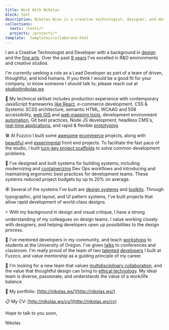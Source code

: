 ```yaml
---
title: Work With Nikolas
block: text
description: Nikolas Wise is a creative technologist, designer, and developer in Portland who specializes in design critique, systems thinking, and the interaction between classical techniques and contemporary technology.
collections:
  texts: /texts/*
  projects: /projects/*
template: _templates/collaborate.html
---
```



I am a Creative Technologist and Developer with a background in [design](http://nikolas.ws/texts/how-to-design-while-developing/) and the [fine arts](http://department.press/). Over the past [9 years](http://nikolas.ws/cv) I've excelled in R&D environments and creative studios.

I'm currently seeking a role as a Lead Developer as part of a team of driven, thoughtful, and kind humans. If you think I would be a good fit for your company, or know someone I should talk to, please reach out at <a href="mailto:studio@nikolas.ws">studio@nikolas.ws</a>

🔮 My technical skillset includes production experience with contemporary JavaScript frameworks [like React](https://svelte.technology/), e-commerce development, CSS & Systemic SCSS architecture, semantic HTML, WCAAG and 508 accessibility, [web GIS](https://developers.arcgis.com/) and [web mapping tools](https://esri.github.io/esri-leaflet/), development environment [automation](http://paulcpederson.com/articles/npm-run/), Git best practices, Node JS development, headless CMS's, [real-time applications](http://joseki.party/), and rapid & flexible [prototyping](https://fuzzco-pica.glitch.me/index.html).

🛠️ At Fuzzco I built some [awesome](https://eastfork.com/) [ecommerce](https://hanselfrombasel.com/) projects, along with [beautiful](https://evidation.com/) and [experimental](https://tobacapital.wpengine.com/) front end projects. To facilitate the fast pace of the studio, I built [turn-key project scaffolds](https://github.com/fuzzco/nanobox-wordpress) to solve common development problems. 

🚚 I've designed and built systems for building systems, including modernizing and [containerizing](https://nanobox.io/) Dev Ops workflows and introducing and maintaining ergonomic best practices for development teams. These systems reduced project budgets by up to 20% on average.

🏵 Several of the systems I've built are [design systems](http://esri.github.io/calcite-web/) and [toolkits](https://github.com/nikolaswise?utf8=%E2%9C%93&tab=repositories&q=modular&type=&language=). Through typographic, grid layout, and UI pattern systems, I've built projects that allow rapid development of world-class designs.

⚡ With my background in design and visual critique, I have a strong understanding of my colleagues on design teams. I value working closely with designers, and helping developers open up possibilities to the design process.

💪 I've mentored developers in my community, and teach [workshops](http://j608.nikolas.ws/#1) to students at the University of Oregon. I've given [talks](https://vimeo.com/291928620) to conferences and classroom. I'm really proud of the team of two [talented](http://www.daringhue.com/) [developers](http://ebanach.com/) I built at Fuzzco, and value mentorship as a guiding principle of my career.

🔭 I'm looking for a new team that values [multidisciplinary collaboration](http://nikolas.ws/texts/pixels-dont-matter/), and the value that thoughtful design can bring to [ethical technology](http://nikolas.ws/texts/soft-proof/). My ideal team is diverse, passionate, and understands the value of a work/life balance.

💼 My portfolio: [http://nikolas.ws/](http://nikolas.ws/)

📋 My CV: [http://nikolas.ws/cv/](http://nikolas.ws/cv)

Hope to talk to you soon,

Nikolas